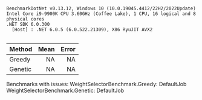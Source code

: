 ```

BenchmarkDotNet v0.13.12, Windows 10 (10.0.19045.4412/22H2/2022Update)
Intel Core i9-9900K CPU 3.60GHz (Coffee Lake), 1 CPU, 16 logical and 8 physical cores
.NET SDK 6.0.300
  [Host] : .NET 6.0.5 (6.0.522.21309), X86 RyuJIT AVX2


```
| Method  | Mean | Error |
|-------- |-----:|------:|
| Greedy  |   NA |    NA |
| Genetic |   NA |    NA |

Benchmarks with issues:
  WeightSelectorBenchmark.Greedy: DefaultJob
  WeightSelectorBenchmark.Genetic: DefaultJob
